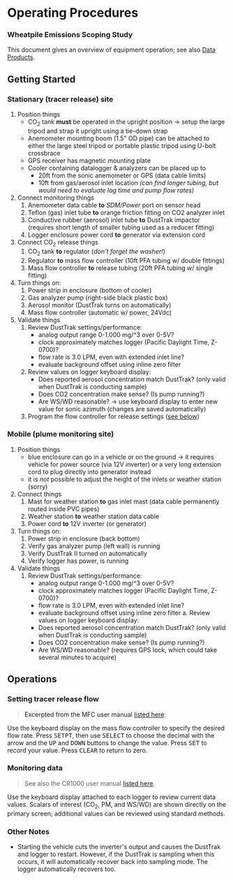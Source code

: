 # Operating Procedures

### Wheatpile Emissions Scoping Study

This document gives an overview of equipment operation; see also [Data Products](data.md).

## Getting Started

### Stationary (tracer release) site

1. Position things
    * CO<sub>2</sub> tank **must** be operated in the upright position &rarr;
      setup the large tripod and strap it upright using a tie-down strap
    * Anemometer mounting boom (1.5" OD pipe) can be attached to either
      the large steel tripod or portable plastic tripod using U-bolt crossbrace
    * GPS receiver has magnetic mounting plate
    * Cooler containing datalogger & analyzers can be placed up to
        * 20ft from the sonic anemometer or GPS (data cable limits)
        * 10ft from gas/aerosol inlet location *(can find longer tubing, but
          would need to evaluate lag time and pump flow rates)*
2. Connect monitoring things
    1. Anemometer data cable **to** *SDM/Power* port on sensor head
    2. Teflon (gas) inlet tube **to** orange friction fitting on CO2
       analyzer inlet
    3. Conductive rubber (aerosol) inlet tube **to** DustTrak impactor
       (requires short length of smaller tubing used as a reducer fitting)
    4. Logger enclosure power cord **to** generator via
       extension cord
3. Connect CO<sub>2</sub> release things
    1. CO<sub>2</sub> tank **to** regulator (*don't forget the washer!*)
    2. Regulator **to** mass flow controller (10ft PFA tubing w/ double fittings)
    3. Mass flow controller **to** release tubing (20ft PFA tubing w/ single fitting)
4. Turn things on:
    1. Power strip in enclosure (bottom of cooler)
    2. Gas analyzer pump (right-side black plastic box)
    3. Aerosol monitor (DustTrak turns on automatically)
    4. Mass flow controller (automatic w/ power, 24Vdc)
5. Validate things
    1. Review DustTrak settings/performance:
        * analog output range 0-1.000 mg/^3 over 0-5V?
        * clock approximately matches logger (Pacific Daylight Time, Z-0700)?
        * flow rate is 3.0 LPM, even with extended inlet line?
        * evaluate background offset using inline zero filter
    2. Review values on logger keyboard display:
        * Does reported aerosol concentration match DustTrak? (only valid when
          DustTrak is conducting sample)
        * Does CO2 concentration make sense? (Is pump running?)
        * Are WS/WD reasonable? &rarr; use keyboard display to enter new value
          for sonic azimuth (changes are saved automatically)
    3. Program the flow controller for release settings ([see below](#setting-mfc-flow))


### Mobile (plume monitoring site)

1. Position things
    * blue enclosure can go in a vehicle or on the ground &rarr; it requires
      vehicle for power source (via 12V inverter) or a very long extension cord
      to plug directly into generator instead
    * it is *not* possible to adjust the height of the inlets or weather
      station (sorry)
2. Connect things
    1. Mast for weather station **to** gas inlet mast (data cable permanently
       routed inside PVC pipes)
    2. Weather station **to** weather station data cable
    3. Power cord **to** 12V inverter (or generator)
3. Turn things on:
    1. Power strip in enclosure (back bottom)
    2. Verify gas analyzer pump (left wall) is running
    3. Verify DustTrak II turned on automatically
    4. Verify logger has power, is running
4. Validate things
    1. Review DustTrak settings/performance:
        * analog output range 0-1.000 mg/^3 over 0-5V?
        * clock approximately matches logger (Pacific Daylight Time, Z-0700)?
        * flow rate is 3.0 LPM, even with extended inlet line?
        * evaluate background offset using inline zero filter
    a. Review values on logger keyboard display:
        * Does reported aerosol concentration match DustTrak? (only valid when
          DustTrak is conducting sample)
        * Does CO2 concentration make sense? (Is pump running?)
        * Are WS/WD reasonable? (requires GPS lock, which could take several
          minutes to acquire)

## Operations

### Setting tracer release flow <a name="setting-mfc-flow"/>

> Excerpted from the MFC user manual [listed here](../README.md#references):

Use the keyboard display on the mass flow controller to specify the desired
flow rate. Press <kbd>SETPT</kbd>, then use <kbd>SELECT</kbd> to choose the
decimal with the arrow and the <kbd>UP</kbd> and <kbd>DOWN</kbd> buttons to
change the value. Press <kbd>SET</kbd> to record your value. Press 
<kbd>CLEAR</kbd> to return to zero.
    
### Monitoring data

> See also the CR1000 user manual [listed here](../README.md#references).

Use the keyboard display attached to each logger to review current data values.
Scalars of interest (CO<sub>2</sub>, PM, and WS/WD) are shown directly on the
primary screen; additional values can be reviewed using standard methods. 


### Other Notes

* Starting the vehicle cuts the inverter's output and causes the DustTrak and
  logger to restart. However, if the DustTrak is sampling when this occurs, it
  will automatically recover back into sampling mode. The logger automatically
  recovers too.



